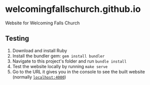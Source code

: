 # welcomingfallschurch.github.io
Website for Welcoming Falls Church

## Testing

1. Download and install Ruby
2. Install the bundler gem: `gem install bundler`
3. Navigate to this project's folder and run `bundle install`
4. Test the website locally by running `make serve`
5. Go to the URL it gives you in the console to see the built website (normally [`localhost:4000`](http://localhost:4000))
